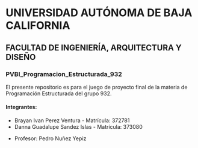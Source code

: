 # UNIVERSIDAD AUTÓNOMA DE BAJA CALIFORNIA
## FACULTAD DE INGENIERÍA, ARQUITECTURA Y DISEÑO
### PVBI_Programacion_Estructurada_932
El presente repositorio es para el juego de proyecto final de la materia de Programación Estructurada del grupo 932.
#### Integrantes: 
- Brayan Ivan Perez Ventura - Matrícula: 372781
- Danna Guadalupe Sandez Islas - Matrícula: 373080
* Profesor: Pedro Nuñez Yepiz
